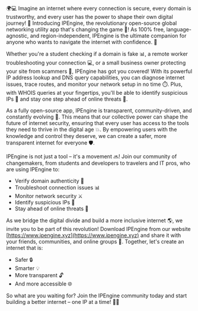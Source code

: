 🌍💻 Imagine an internet where every connection is secure, every domain is trustworthy, and every user has the power to shape their own digital journey! 🚀 Introducing IPEngine, the revolutionary open-source global networking utility app that's changing the game 🔹! As 100% free, language-agnostic, and region-independent, IPEngine is the ultimate companion for anyone who wants to navigate the internet with confidence. 🔎

Whether you're a student checking if a domain is fake 📊, a remote worker troubleshooting your connection 💻, or a small business owner protecting your site from scammers 🚫, IPEngine has got you covered! With its powerful IP address lookup and DNS query capabilities, you can diagnose internet issues, trace routes, and monitor your network setup in no time ⏱️. Plus, with WHOIS queries at your fingertips, you'll be able to identify suspicious IPs 👀 and stay one step ahead of online threats 💪.

As a fully open-source app, IPEngine is transparent, community-driven, and constantly evolving 🌈. This means that our collective power can shape the future of internet security, ensuring that every user has access to the tools they need to thrive in the digital age 💥. By empowering users with the knowledge and control they deserve, we can create a safer, more transparent internet for everyone 🛡️.

IPEngine is not just a tool – it's a movement 🔜! Join our community of changemakers, from students and developers to travelers and IT pros, who are using IPEngine to:

* Verify domain authenticity 💼
* Troubleshoot connection issues 📊
* Monitor network security ⚔️
* Identify suspicious IPs 👀
* Stay ahead of online threats 💪

As we bridge the digital divide and build a more inclusive internet 🌎, we invite you to be part of this revolution! Download IPEngine from our website [https://www.ipengine.xyz](https://www.ipengine.xyz) and share it with your friends, communities, and online groups 🤝. Together, let's create an internet that is:

* Safer 🔒
* Smarter 💡
* More transparent 🔓
* And more accessible 🌐

So what are you waiting for? Join the IPEngine community today and start building a better internet – one IP at a time! 🚀💪